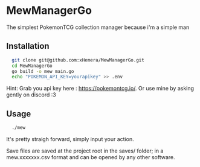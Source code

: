 # MewManagerGo
The simplest PokemonTCG collection manager because i'm a simple man


## Installation

```bash
  git clone git@github.com:xHemera/MewManagerGo.git
  cd MewManagerGo
  go build -o mew main.go
  echo "POKEMON_API_KEY=yourapikey" >> .env
```
Hint: Grab you api key here : https://pokemontcg.io/. Or use mine by asking gently on discord :3

## Usage

```bash
  ./mew
```
It's pretty straigh forward, simply input your action.

Save files are saved at the project root in the saves/ folder; in a mew.xxxxxxx.csv format and can be opened by any other software.
